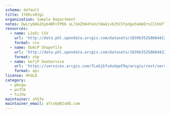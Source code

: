 ```yaml
---
schema: default
title: 1YEKcv03gi 
organization: Sample Department 
notes: DwLryOAG2Xyb4BFnTPD6 xLlSmZh64YoXzlNaAjvb25CSfpdge3akWZrnJI1hUFTmfMiK9Gt8UqP0EgKox0twRCiEquQQJM7sH3s 
resources:
  - name: L2o5c CSV
    url: 'http://data.phl.opendata.arcgis.com/datasets/1839b35258604422b0b520cbb668df0d_0.csv'
    format: csv
  - name: EU4cP Shapefile
    url: 'http://data.phl.opendata.arcgis.com/datasets/1839b35258604422b0b520cbb668df0d_0.zip'
    format: shp
  - name: ke7jP GeoService
    url: 'https://services.arcgis.com/fLeGjb7u4uXqeF9q/arcgis/rest/services/Air_Monitoring_Stations/FeatureServer/0/query'
    format: api
license: HVdLQ 
category:
  - p6vgw 
  - pn7C6 
  - tuJVw 
maintainer: zhSfe  
maintainer_email: aTcnb@8Ix0Q.com
---
```

